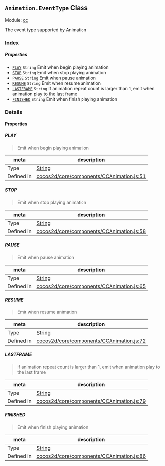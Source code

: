 ## `Animation.EventType` Class



Module: [cc](../modules/cc.md)


The event type supported by Animation



### Index

##### Properties

  - [`PLAY`](#play) `String` Emit when begin playing animation
  - [`STOP`](#stop) `String` Emit when stop playing animation
  - [`PAUSE`](#pause) `String` Emit when pause animation
  - [`RESUME`](#resume) `String` Emit when resume animation
  - [`LASTFRAME`](#lastframe) `String` If animation repeat count is larger than 1, emit when animation play to the last frame
  - [`FINISHED`](#finished) `String` Emit when finish playing animation





### Details


#### Properties


##### PLAY

> Emit when begin playing animation

| meta | description |
|------|-------------|
| Type | <a href="https://developer.mozilla.org/en/JavaScript/Reference/Global_Objects/String" class="crosslink external" target="_blank">String</a> |
| Defined in | [cocos2d/core/components/CCAnimation.js:51](https://github.com/cocos-creator/engine/blob/94144e364133d0ac0b7b75fc548bfd85ef398b59/cocos2d/core/components/CCAnimation.js#L51) |



##### STOP

> Emit when stop playing animation

| meta | description |
|------|-------------|
| Type | <a href="https://developer.mozilla.org/en/JavaScript/Reference/Global_Objects/String" class="crosslink external" target="_blank">String</a> |
| Defined in | [cocos2d/core/components/CCAnimation.js:58](https://github.com/cocos-creator/engine/blob/94144e364133d0ac0b7b75fc548bfd85ef398b59/cocos2d/core/components/CCAnimation.js#L58) |



##### PAUSE

> Emit when pause animation

| meta | description |
|------|-------------|
| Type | <a href="https://developer.mozilla.org/en/JavaScript/Reference/Global_Objects/String" class="crosslink external" target="_blank">String</a> |
| Defined in | [cocos2d/core/components/CCAnimation.js:65](https://github.com/cocos-creator/engine/blob/94144e364133d0ac0b7b75fc548bfd85ef398b59/cocos2d/core/components/CCAnimation.js#L65) |



##### RESUME

> Emit when resume animation

| meta | description |
|------|-------------|
| Type | <a href="https://developer.mozilla.org/en/JavaScript/Reference/Global_Objects/String" class="crosslink external" target="_blank">String</a> |
| Defined in | [cocos2d/core/components/CCAnimation.js:72](https://github.com/cocos-creator/engine/blob/94144e364133d0ac0b7b75fc548bfd85ef398b59/cocos2d/core/components/CCAnimation.js#L72) |



##### LASTFRAME

> If animation repeat count is larger than 1, emit when animation play to the last frame

| meta | description |
|------|-------------|
| Type | <a href="https://developer.mozilla.org/en/JavaScript/Reference/Global_Objects/String" class="crosslink external" target="_blank">String</a> |
| Defined in | [cocos2d/core/components/CCAnimation.js:79](https://github.com/cocos-creator/engine/blob/94144e364133d0ac0b7b75fc548bfd85ef398b59/cocos2d/core/components/CCAnimation.js#L79) |



##### FINISHED

> Emit when finish playing animation

| meta | description |
|------|-------------|
| Type | <a href="https://developer.mozilla.org/en/JavaScript/Reference/Global_Objects/String" class="crosslink external" target="_blank">String</a> |
| Defined in | [cocos2d/core/components/CCAnimation.js:86](https://github.com/cocos-creator/engine/blob/94144e364133d0ac0b7b75fc548bfd85ef398b59/cocos2d/core/components/CCAnimation.js#L86) |






